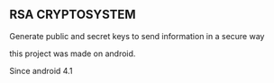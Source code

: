 ## RSA CRYPTOSYSTEM
Generate public and secret keys to send information in a secure way

this project was made on android.

Since android 4.1 